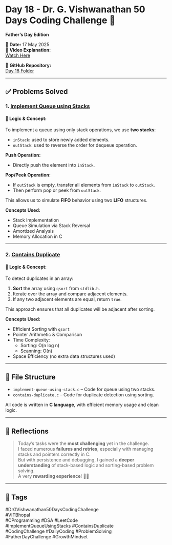 # Day 18 - Dr. G. Vishwanathan 50 Days Coding Challenge 🚀  
**Father’s Day Edition**

📅 **Date:** 17 May 2025  
🎥 **Video Explanation:**  
[Watch Here](https://drive.google.com/file/d/12Ia8gZnCMFsXZh1LuuHBturPZcdLDzPQ/view?usp=drive_link)

📁 **GitHub Repository:**  
[Day 18 Folder](https://github.com/Ayush-1271/DrGViswanathan-50DaysCodingChallenge/tree/main/Day%2018)

---

## ✅ Problems Solved

### 1. [Implement Queue using Stacks](https://leetcode.com/problems/implement-queue-using-stacks/description/)

#### 🧠 Logic & Concept:
To implement a queue using only stack operations, we use **two stacks**:
- `inStack`: used to store newly added elements.
- `outStack`: used to reverse the order for dequeue operation.

**Push Operation:**
- Directly push the element into `inStack`.

**Pop/Peek Operation:**
- If `outStack` is empty, transfer all elements from `inStack` to `outStack`.
- Then perform pop or peek from `outStack`.

This allows us to simulate **FIFO** behavior using two **LIFO** structures.

**Concepts Used:**
- Stack Implementation
- Queue Simulation via Stack Reversal
- Amortized Analysis
- Memory Allocation in C

---

### 2. [Contains Duplicate](https://leetcode.com/problems/contains-duplicate/description/)

#### 🧠 Logic & Concept:
To detect duplicates in an array:

1. **Sort** the array using `qsort` from `stdlib.h`.
2. Iterate over the array and compare adjacent elements.
3. If any two adjacent elements are equal, return `true`.

This approach ensures that all duplicates will be adjacent after sorting.

**Concepts Used:**
- Efficient Sorting with `qsort`
- Pointer Arithmetic & Comparison
- Time Complexity:
  - Sorting: O(n log n)
  - Scanning: O(n)
- Space Efficiency (no extra data structures used)

---

## 📂 File Structure

- `implement-queue-using-stack.c` – Code for queue using two stacks.
- `contains-duplicate.c` – Code for duplicate detection using sorting.

All code is written in **C language**, with efficient memory usage and clean logic.

---

## 💬 Reflections

> Today’s tasks were the **most challenging** yet in the challenge.  
> I faced numerous **failures and retries**, especially with managing stacks and pointers correctly in C.  
> But with persistence and debugging, I gained a **deeper understanding** of stack-based logic and sorting-based problem solving.  
> A very **rewarding experience**! 💪🔥

---

## 📌 Tags

#DrGVishwanathan50DaysCodingChallenge  
#VITBhopal  
#CProgramming #DSA #LeetCode  
#ImplementQueueUsingStacks #ContainsDuplicate  
#CodingChallenge #DailyCoding #ProblemSolving  
#FatherDayChallenge #GrowthMindset  
